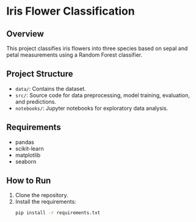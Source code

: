 # Iris Flower Classification

## Overview
This project classifies iris flowers into three species based on sepal and petal measurements using a Random Forest classifier.

## Project Structure
- `data/`: Contains the dataset.
- `src/`: Source code for data preprocessing, model training, evaluation, and predictions.
- `notebooks/`: Jupyter notebooks for exploratory data analysis.

## Requirements
- pandas
- scikit-learn
- matplotlib
- seaborn

## How to Run
1. Clone the repository.
2. Install the requirements:
   ```bash
   pip install -r requirements.txt
